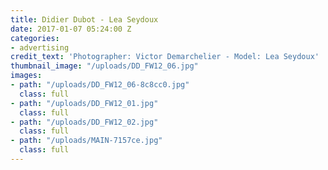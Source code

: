 ```yaml
---
title: Didier Dubot - Lea Seydoux
date: 2017-01-07 05:24:00 Z
categories:
- advertising
credit_text: 'Photographer: Victor Demarchelier - Model: Lea Seydoux'
thumbnail_image: "/uploads/DD_FW12_06.jpg"
images:
- path: "/uploads/DD_FW12_06-8c8cc0.jpg"
  class: full
- path: "/uploads/DD_FW12_01.jpg"
  class: full
- path: "/uploads/DD_FW12_02.jpg"
  class: full
- path: "/uploads/MAIN-7157ce.jpg"
  class: full
---
```


